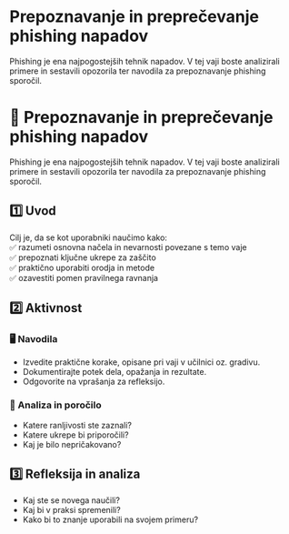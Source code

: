 # Prepoznavanje in preprečevanje phishing napadov

Phishing je ena najpogostejših tehnik napadov. V tej vaji boste analizirali primere in sestavili opozorila ter navodila za prepoznavanje phishing sporočil.

# 🧪 Prepoznavanje in preprečevanje phishing napadov

Phishing je ena najpogostejših tehnik napadov. V tej vaji boste analizirali primere in sestavili opozorila ter navodila za prepoznavanje phishing sporočil.

## 1️⃣ Uvod

Cilj je, da se kot uporabniki naučimo kako:  
✅ razumeti osnovna načela in nevarnosti povezane s temo vaje  
✅ prepoznati ključne ukrepe za zaščito  
✅ praktično uporabiti orodja in metode  
✅ ozavestiti pomen pravilnega ravnanja

## 2️⃣ Aktivnost

### 🖥️ Navodila

- Izvedite praktične korake, opisane pri vaji v učilnici oz. gradivu.
- Dokumentirajte potek dela, opažanja in rezultate.
- Odgovorite na vprašanja za refleksijo.

### 📝 Analiza in poročilo

- Katere ranljivosti ste zaznali?
- Katere ukrepe bi priporočili?
- Kaj je bilo nepričakovano?

## 3️⃣ Refleksija in analiza

- Kaj ste se novega naučili?
- Kaj bi v praksi spremenili?
- Kako bi to znanje uporabili na svojem primeru?